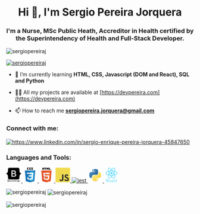 <h1 align="center">Hi 👋, I'm Sergio Pereira Jorquera</h1>
<h3 align="center">I'm a Nurse, MSc Public Heath, Accreditor in Health certified by the Superintendency of Health and Full-Stack Developer.</h3>

<p align="left"> <img src="https://komarev.com/ghpvc/?username=sergiopereiraj&label=Profile%20views&color=0e75b6&style=flat" alt="sergiopereiraj" /> </p>

<p align="left"> <a href="https://github.com/ryo-ma/github-profile-trophy"><img src="https://github-profile-trophy.vercel.app/?username=sergiopereiraj" alt="sergiopereiraj" /></a> </p>

- 🌱 I’m currently learning **HTML, CSS, Javascript (DOM and React), SQL and Python**

- 👨‍💻 All my projects are available at [https://devpereira.com](https://devpereira.com)

- 📫 How to reach me **sergiopereira.jorquera@gmail.com**

<h3 align="left">Connect with me:</h3>
<p align="left">
<a href="https://www.linkedin.com/in/sergio-enrique-pereira-jorquera-45847650" target="blank"><img align="center" src="https://raw.githubusercontent.com/rahuldkjain/github-profile-readme-generator/master/src/images/icons/Social/linked-in-alt.svg" alt="https://www.linkedin.com/in/sergio-enrique-pereira-jorquera-45847650" height="30" width="40" /></a>
</p>

<h3 align="left">Languages and Tools:</h3>
<p align="left"> <a href="https://getbootstrap.com" target="_blank" rel="noreferrer"> <img src="https://raw.githubusercontent.com/devicons/devicon/master/icons/bootstrap/bootstrap-plain-wordmark.svg" alt="bootstrap" width="40" height="40"/> </a> <a href="https://www.w3schools.com/css/" target="_blank" rel="noreferrer"> <img src="https://raw.githubusercontent.com/devicons/devicon/master/icons/css3/css3-original-wordmark.svg" alt="css3" width="40" height="40"/> </a> <a href="https://www.w3.org/html/" target="_blank" rel="noreferrer"> <img src="https://raw.githubusercontent.com/devicons/devicon/master/icons/html5/html5-original-wordmark.svg" alt="html5" width="40" height="40"/> </a> <a href="https://developer.mozilla.org/en-US/docs/Web/JavaScript" target="_blank" rel="noreferrer"> <img src="https://raw.githubusercontent.com/devicons/devicon/master/icons/javascript/javascript-original.svg" alt="javascript" width="40" height="40"/> </a> <a href="https://jestjs.io" target="_blank" rel="noreferrer"> <img src="https://www.vectorlogo.zone/logos/jestjsio/jestjsio-icon.svg" alt="jest" width="40" height="40"/> </a> <a href="https://www.python.org" target="_blank" rel="noreferrer"> <img src="https://raw.githubusercontent.com/devicons/devicon/master/icons/python/python-original.svg" alt="python" width="40" height="40"/> </a> <a href="https://reactjs.org/" target="_blank" rel="noreferrer"> <img src="https://raw.githubusercontent.com/devicons/devicon/master/icons/react/react-original-wordmark.svg" alt="react" width="40" height="40"/> </a> </p>

<p><img align="left" src="https://github-readme-stats.vercel.app/api/top-langs?username=sergiopereiraj&show_icons=true&locale=en&layout=compact" alt="sergiopereiraj" /></p>

<p>&nbsp;<img align="center" src="https://github-readme-stats.vercel.app/api?username=sergiopereiraj&show_icons=true&locale=en" alt="sergiopereiraj" /></p>

<p><img align="center" src="https://github-readme-streak-stats.herokuapp.com/?user=sergiopereiraj&" alt="sergiopereiraj" /></p>
